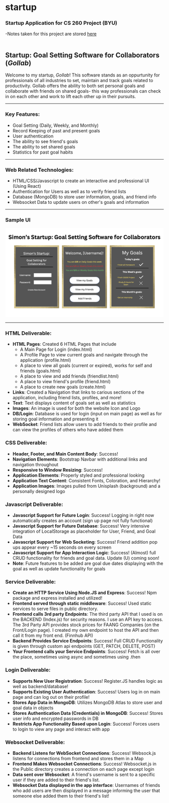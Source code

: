 # startup
### Startup Application for CS 260 Project (BYU)

-Notes taken for this project are stored [here](/Notes.md) <br> <br>


## Startup: Goal Setting Software for Collaborators (*Gollab*)

Welcome to my startup, *Gollab*! This software stands as an oppurtunity for professionals of all industries to set, maintain and track goals related to productivity. Gollab offers the ability to both set personal goals and collaborate with friends on shared goals- this way professionals can check in on each other and work to lift each other up in their pursuits. <hr>

### Key Features:

- Goal Setting (Daily, Weekly, and Monthly)
- Record Keeping of past and present goals
- User authentication
- The ability to see friend's goals
- The ability to set shared goals
- Statistics for past goal habits
<hr>

### Web Related Technologies:

- HTML/CSS/Javascript to create an interactive and professional UI (Using React)
- Authentication for Users as well as to verify friend lists
- Database (MongoDB) to store user information, goals, and friend info
- Websocket Data to update users on other's goals and information
<hr>

### Sample UI

![Sample UI for Gollab](/Assets/GollabUI.jpg)
<hr>

### HTML Deliverable:

- **HTML Pages**: Created 6 HTML Pages that include
    - A Main Page for Login (index.html)
    - A Profile Page to view current goals and navigate through the application (profile.html)
    - A place to view all goals (current or expired), works for self and friends (goals.html)
    - A place to view and add friends (friendlist.html)
    - A place to view friend's profile (friend.html)
    - A place to create new goals (create.html) 
- **Links**: Created a Navigation that links to carious sections of the application, including friend lists, profiles, and more!
- **Text**: Text displays content of goals set as well as statistics
- **Images**: An image is used for both the website Icon and Logo
- **DB/Login**: Database is used for login (input on main page) as well as for storing goal information and presenting it
- **WebSocket**: Friend lists allow users to add friends to their profile and can view the profiles of others who have added them

### CSS Deliverable:

- **Header, Footer, and Main Content Body**: Success!
- **Navigation Elements**: Bootstrap Navbar with additional links and navigation throughout
- **Responsive to Window Resizing**: Success!
- **Application Elements**: Properly styled and professional looking
- **Application Text Content**: Consistent Fonts, Coloration, and Hierarchy!
- **Application Images**: Images pulled from Unisplash (background) and a personally designed logo

### Javascript Deliverable:

- **Javascript Support for Future Login**: Success! Logging in right now automatically creates an account (sign up page not fully functional)
- **Javascript Support for Future Database**: Success! Very intensive integration of LocalStorage as placeholder for User, Friend, and Goal Data
- **Javascript Support for Web Socketing**: Success! Friend addition pop ups appear every ~15 seconds on every screen
- **Javascript Support for App Interaction Logic**: Success! (Almost) full CRUD functionality for friends and goal data. Update (U) coming soon!
- **Note**: Future features to be added are goal due dates displaying with the goal as well as update functionality for goals

### Service Deliverable:

- **Create an HTTP Service Using Node.JS and Express**: Success! Npm package and express installed and utilized!
- **Frontend served through static middleware**: Success! Used static services to serve files in public directory.
- **Frontend calls 3rd party Endpoints**: The third party API that I used is on the BACKEND (Index.js) for security reasons. I use an API key to access. The 3rd Party API provides stock prices for FAANG Companies (on the Front/Login page). I created my own endpoint to host the API and then call it from my front end. (Finnhub API)
- **Backend Provides Service Endpoints**: Success! Full CRUD Functionality is given through custom api endpoints (GET, PATCH, DELETE, POST)
- **Your Frontend calls your Service Endpoints**: Success! Fetch is all over the place, sometimes using async and sometimes using .then

### Login Deliverable:

- **Supports New User Registration**: Success! Register.JS handles logic as well as backend/database!
- **Supports Existing User Authentication**: Success! Users log in on main page and can log out on their profile!
- **Stores App Data in MongoDB**: Utilizes MongoDB Atlas to store user and goal data in objects
- **Stores Authentication Data (Credentials) in MongoDB**: Success! Stores user info and encrypted passwords in DB
- **Restricts App Functionality Based upon Login**: Success! Forces users to login to view any page and interact with app

### Websocket Deliverable:

- **Backend Listens for WebSocket Connections**: Success! Websock.js listens for connections from frontend and stores them in a Map
- **Frontend Makes Websocket Connections**: Success! Websocket.js in the Public directory creates a connection on each page except login
- **Data sent over Websocket**: A friend's username is sent to a specific user if they are added to their friend's list.
- **Websocket Data displayed in the app interface**: Usernames of friends who add users are then displayed in a message informing the user that someone else added them to their friend's list!
